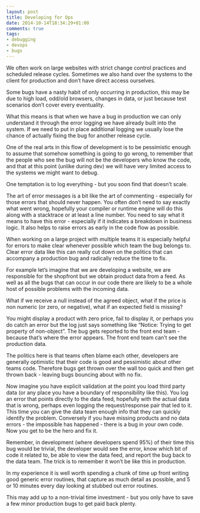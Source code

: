 ```yaml
---
layout: post
title: Developing for Ops
date: 2014-10-14T18:34:29+01:00
comments: true
tags:
- debugging
- devops
- bugs
---
```

We often work on large websites with strict change control practices and scheduled release cycles. Sometimes we also hand over the systems to the client for production and don’t have direct access ourselves.

Some bugs have a nasty habit of only occurring in production, this may be due to high load, odd/old browsers, changes in data, or just because test scenarios don’t cover every eventuality.

What this means is that when we have a bug in production we can only understand it through the error logging we have already built into the system. If we need to put in place additional logging we usually lose the chance of actually fixing the bug for another release cycle.

<!--more-->

One of the real arts in this flow of development is to be pessimistic enough to assume that somehow something is going to go wrong, to remember that the people who see the bug will not be the developers who know the code, and that at this point (unlike during dev) we will have very limited access to the systems we might want to debug.

One temptation is to log everything - but you soon find that doesn’t scale.

The art of error messages is a bit like the art of commenting - especially for those errors that should never happen. You often don’t need to say exactly what went wrong, hopefully your compiler or runtime engine will do this along with a stacktrace or at least a line number. You need to say what it means to have this error - especially if it indicates a breakdown in business logic. It also helps to raise errors as early in the code flow as possible.

When working on a large project with multiple teams it is especially helpful for errors to make clear whenever possible which team the bug belongs to. Clear error data like this can really cut down on the politics that can accompany a production bug and radically reduce the time to fix.

For example let’s imagine that we are developing a website, we are responsible for the shopfront but we obtain product data from a feed. As well as all the bugs that can occur in our code there are likely to be a whole host of possible problems with the incoming data. 

What if we receive a null instead of the agreed object, what if the price is non numeric (or zero, or negative), what if an expected field is missing? 



You might display a product with zero price, fail to display it, or perhaps you do catch an error but the log just says something like “Notice:  Trying to get property of non-object”. The bug gets reported to the front end team - because that’s where the error appears. The front end team can’t see the production data. 

The politics here is that teams often blame each other, developers are generally optimistic that their code is good and pessimistic about other teams code. Therefore bugs get thrown over the wall too quick and then get thrown back - leaving bugs bouncing about with no fix.

Now imagine you have explicit validation at the point you load third party data (or any place you have a boundary of responsibility like this). You log an error that points directly to the data feed, hopefully with the actual data that is wrong, perhaps even logging the request/response pair that led to it. This time you can give the data team enough info that they can quickly identify the problem. Conversely if you have missing products and no data errors - the impossible has happened - there is a bug in your own code. Now you get to be the hero and fix it.

Remember, in development (where developers spend 95%) of their time this bug would be trivial, the developer would see the error, know which bit of code it related to, be able to view the data feed, and report the bug back to the data team. The trick is to remember it won’t be like this in production.

In my experience it is well worth spending a chunk of time up front writing good generic error routines, that capture as much detail as possible, and 5 or 10 minutes every day looking at stubbed out error routines. 

This may add up to a non-trivial time investment - but you only have to save a few minor production bugs to get paid back plenty.
